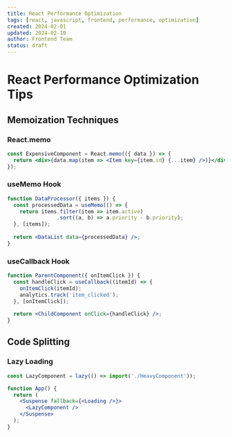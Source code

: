 ```yaml
---
title: React Performance Optimization
tags: [react, javascript, frontend, performance, optimization]
created: 2024-02-01
updated: 2024-02-10
author: Frontend Team
status: draft
---
```


# React Performance Optimization Tips

## Memoization Techniques

### React.memo
```jsx
const ExpensiveComponent = React.memo(({ data }) => {
  return <div>{data.map(item => <Item key={item.id} {...item} />)}</div>;
});
```

### useMemo Hook
```jsx
function DataProcessor({ items }) {
  const processedData = useMemo(() => {
    return items.filter(item => item.active)
                .sort((a, b) => a.priority - b.priority);
  }, [items]);
  
  return <DataList data={processedData} />;
}
```

### useCallback Hook
```jsx
function ParentComponent({ onItemClick }) {
  const handleClick = useCallback((itemId) => {
    onItemClick(itemId);
    analytics.track('item_clicked');
  }, [onItemClick]);
  
  return <ChildComponent onClick={handleClick} />;
}
```

## Code Splitting

### Lazy Loading
```jsx
const LazyComponent = lazy(() => import('./HeavyComponent'));

function App() {
  return (
    <Suspense fallback={<Loading />}>
      <LazyComponent />
    </Suspense>
  );
}
```

